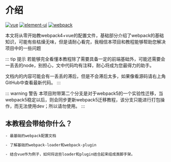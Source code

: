 # 介绍
[![vue](https://img.shields.io/badge/vue-2.6.11-brightgreen.svg)](https://github.com/vuejs/vue)
[![element-ui](https://img.shields.io/badge/element--ui-2.13.0-brightgreen.svg)](https://github.com/ElemeFE/element)
[![webpack](https://img.shields.io/badge/webpack-4.41.5-brightgreen.svg)](https://github.com/ElemeFE/element)

本文将从零开始教webpack4+vue的配置文件，基础部分介绍了webpack的基础知识，可能有些枯燥无味，但是请耐心看完，我相信本项目和教程能够帮助您解决项目中的一些问题

::: tip 提示
若能够完全看懂本教程除了需要具备一定的前端基础外，可能还需要会一丢丢的node，别担心，文中代码均有注释，耐心将成为您最得力的助手。

文档内的内容可能会有一丢丢的滞后，但是不会滞后太多，如果像看源码请右上角GitHub中查看最新代码。
:::

::: warning 警告
本项目附带第二个分支是对于webpack5的一个实验性迁移，当webpack5稳定以后，则会同步更新webpack5迁移教程，该分支只能进行打包操作，而无法使用dev；所以请勿使用。
:::

## 本教程会带给你什么？
```bash
- 最基础的webpack配置文档

- 了解基础的webpack-loader和webpack-plugin

- 结合vue作为例子，如何将这些loader和plugin结合起来组成类脚手架。
```